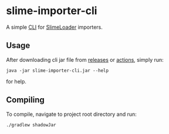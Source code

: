 # slime-importer-cli

A simple [CLI](https://en.wikipedia.org/wiki/Command-line_interface) for [SlimeLoader](https://github.com/roxymc-net/SlimeLoader) importers.

## Usage

After downloading cli jar file from [releases](https://github.com/roxymc-net/slime-importer-cli/releases) or [actions](https://github.com/roxymc-net/slime-importer-cli/actions), simply run:
```shell
java -jar slime-importer-cli.jar --help
```
for help.

## Compiling

To compile, navigate to project root directory and run:

```shell
./gradlew shadowJar
```
